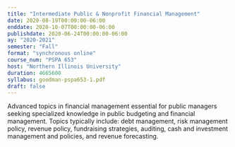 ```yaml
---
title: "Intermediate Public & Nonprofit Financial Management"
date: 2020-08-19T00:00:00-06:00
enddate: 2020-10-07T00:00:00-06:00
publishdate: 2020-06-24T00:00:00-06:00
ay: "2020-2021"
semester: "Fall"
format: "synchronous online"
course_num: "PSPA 653"
host: "Northern Illinois University"
duration: 4665600
syllabus: goodman-pspa653-1.pdf
draft: false
---
```


Advanced topics in financial management essential for public managers seeking specialized knowledge in public budgeting and financial management. Topics typically include: debt management, risk management policy, revenue policy, fundraising strategies, auditing, cash and investment management and policies, and revenue forecasting.
